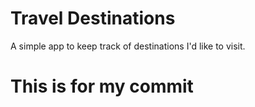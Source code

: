 # Travel Destinations

A simple app to keep track of destinations I'd like to visit.

# This is for my commit
